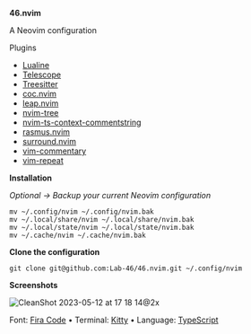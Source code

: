 **46.nvim**

A Neovim configuration

Plugins

- [Lualine](https://github.com/nvim-lualine/lualine.nvim)
- [Telescope](https://github.com/nvim-telescope/telescope.nvim)
- [Treesitter](https://github.com/nvim-treesitter/nvim-treesitter)
- [coc.nvim](https://github.com/neoclide/coc.nvim)
- [leap.nvim](https://github.com/ggandor/leap.nvim)
- [nvim-tree](https://github.com/nvim-tree/nvim-tree.lua)
- [nvim-ts-context-commentstring](https://github.com/JoosepAlviste/nvim-ts-context-commentstring)
- [rasmus.nvim](https://github.com/kvrohit/rasmus.nvim)
- [surround.nvim](https://github.com/ur4ltz/surround.nvim)
- [vim-commentary](https://github.com/tpope/vim-commentary)
- [vim-repeat](https://github.com/tpope/vim-repeat)

**Installation**

_Optional → Backup your current Neovim configuration_

```
mv ~/.config/nvim ~/.config/nvim.bak
mv ~/.local/share/nvim ~/.local/share/nvim.bak
mv ~/.local/state/nvim ~/.local/state/nvim.bak
mv ~/.cache/nvim ~/.cache/nvim.bak
```

**Clone the configuration**

```
git clone git@github.com:Lab-46/46.nvim.git ~/.config/nvim
```

**Screenshots**

![CleanShot 2023-05-12 at 17 18 14@2x](https://github.com/Lab-46/46.nvim/assets/19674362/cbae8836-d3af-4b8a-be1f-25a81ef24991)

Font: [Fira Code](https://github.com/tonsky/FiraCode) • Terminal: [Kitty](https://sw.kovidgoyal.net/kitty) • Language: [TypeScript](https://www.typescriptlang.org/)
